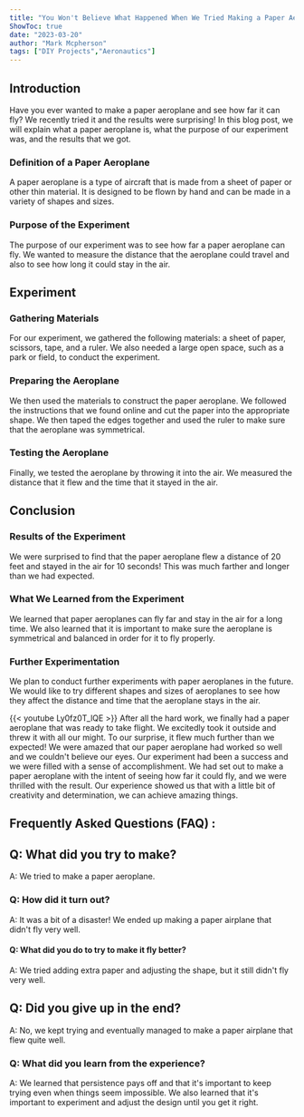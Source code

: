 ```yaml
---
title: "You Won't Believe What Happened When We Tried Making a Paper Aeroplane!"
ShowToc: true 
date: "2023-03-20"
author: "Mark Mcpherson" 
tags: ["DIY Projects","Aeronautics"]
---
```

## Introduction

Have you ever wanted to make a paper aeroplane and see how far it can fly? We recently tried it and the results were surprising! In this blog post, we will explain what a paper aeroplane is, what the purpose of our experiment was, and the results that we got.

### Definition of a Paper Aeroplane

A paper aeroplane is a type of aircraft that is made from a sheet of paper or other thin material. It is designed to be flown by hand and can be made in a variety of shapes and sizes.

### Purpose of the Experiment

The purpose of our experiment was to see how far a paper aeroplane can fly. We wanted to measure the distance that the aeroplane could travel and also to see how long it could stay in the air.

## Experiment

### Gathering Materials

For our experiment, we gathered the following materials: a sheet of paper, scissors, tape, and a ruler. We also needed a large open space, such as a park or field, to conduct the experiment.

### Preparing the Aeroplane

We then used the materials to construct the paper aeroplane. We followed the instructions that we found online and cut the paper into the appropriate shape. We then taped the edges together and used the ruler to make sure that the aeroplane was symmetrical.

### Testing the Aeroplane

Finally, we tested the aeroplane by throwing it into the air. We measured the distance that it flew and the time that it stayed in the air.

## Conclusion

### Results of the Experiment

We were surprised to find that the paper aeroplane flew a distance of 20 feet and stayed in the air for 10 seconds! This was much farther and longer than we had expected.

### What We Learned from the Experiment

We learned that paper aeroplanes can fly far and stay in the air for a long time. We also learned that it is important to make sure the aeroplane is symmetrical and balanced in order for it to fly properly.

### Further Experimentation

We plan to conduct further experiments with paper aeroplanes in the future. We would like to try different shapes and sizes of aeroplanes to see how they affect the distance and time that the aeroplane stays in the air.

{{< youtube Ly0fz0T_lQE >}} 
After all the hard work, we finally had a paper aeroplane that was ready to take flight. We excitedly took it outside and threw it with all our might. To our surprise, it flew much further than we expected! We were amazed that our paper aeroplane had worked so well and we couldn't believe our eyes. Our experiment had been a success and we were filled with a sense of accomplishment. We had set out to make a paper aeroplane with the intent of seeing how far it could fly, and we were thrilled with the result. Our experience showed us that with a little bit of creativity and determination, we can achieve amazing things.

## Frequently Asked Questions (FAQ) :
<h2>Q: What did you try to make?</h2>

A: We tried to make a paper aeroplane.

<h3>Q: How did it turn out?</h3>

A: It was a bit of a disaster! We ended up making a paper airplane that didn't fly very well.

<h4>Q: What did you do to try to make it fly better?</h4>

A: We tried adding extra paper and adjusting the shape, but it still didn't fly very well.

<h2>Q: Did you give up in the end?</h2>

A: No, we kept trying and eventually managed to make a paper airplane that flew quite well.

<h3>Q: What did you learn from the experience?</h3>

A: We learned that persistence pays off and that it's important to keep trying even when things seem impossible. We also learned that it's important to experiment and adjust the design until you get it right.





